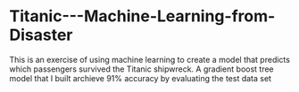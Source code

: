 # Titanic---Machine-Learning-from-Disaster

This is an exercise of using machine learning to create a model that predicts which passengers survived the Titanic shipwreck.
A gradient boost tree model that I built archieve 91% accuracy by evaluating the test data set
